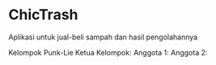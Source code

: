 # ChicTrash
Aplikasi untuk jual-beli sampah dan hasil pengolahannya

Kelompok Punk-Lie
Ketua Kelompok:
Anggota 1:
Anggota 2:
